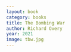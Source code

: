 ```yaml
---
layout: book
category: books
title: The Bombing War
author: Richard Overy
year: 2021
image: tbw.jpg
---
```

